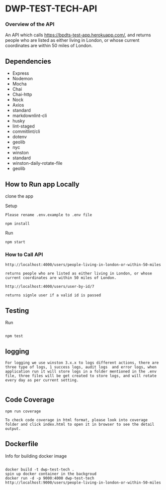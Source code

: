 # DWP-TEST-TECH-API

### Overview of the API

An API which calls https://bpdts-test-app.herokuapp.com/, and returns people who are listed as either living in London, or whose current coordinates are within 50 miles of London.

## Dependencies

- Express
- Nodemon
- Mocha
- Chai
- Chai-http
- Nock
- Axios
- standard
- markdownlint-cli
- husky
- lint-staged
- commitlint/cli
- dotenv
- geolib
- nyc
- winston
- standard
- winston-daily-rotate-file
- geolib


## How to Run app Locally

clone the app

Setup

```
Please rename .env.example to .env file

npm install

```

Run

```
npm start
```

### How to Call API

```
http://localhost:4000/users/people-living-in-london-or-within-50-miles

returns people who are listed as either living in London, or whose current coordinates are within 50 miles of London.

http://localhost:4000/users/user-by-id/7

returns signle user if a valid id is passed

```

## Testing

Run

```

npm test

```
## logging


```
For logging we use winston 3.x.x to logs different actions, there are three type of logs, 1 success logs, audit logs  and error logs, when application run it will store logs in a folder mentioned in the .env file, three files will be get created to store logs, and will rotate every day as per current setting.


```

## Code Coverage

```
npm run coverage

To check code coverage in html format, please look into coverage folder and click index.html to open it in browser to see the detail output.

```

## Dockerfile
Info for building docker image
```

docker build -t dwp-test-tech .
spin up docker container in the backgroud
docker run -d -p 9000:4000 dwp-test-tech
http://localhost:9000/users/people-living-in-london-or-within-50-miles

```